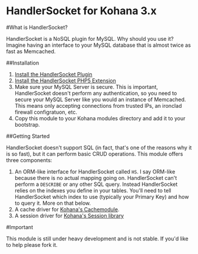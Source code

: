 HandlerSocket for Kohana 3.x
============================

#What is HandlerSocket?

HandlerSocket is a NoSQL plugin for MySQL. Why should you use it? Imagine having an interface to your MySQL database that is almost twice as fast as Memcached.

##Installation

1. [Install the HandlerSocket Plugin](https://github.com/ahiguti/HandlerSocket-Plugin-for-MySQL)
2. [Install the HandlerSocket PHP5 Extension](https://code.google.com/p/php-handlersocket/)
3. Make sure your MySQL Server is secure. This is important, HandlerSocket doesn't perform any authentication, so you need to secure your MySQL Server like you would an instance of Memcached. This means only accepting connections from trusted IPs, an ironclad firewall configratuon, etc.
4. Copy this module to your Kohana modules directory and add it to your bootstrap.

##Getting Started

HandlerSocket doesn't support SQL (in fact, that's one of the reasons why it is so fast), but it can perform basic CRUD operations. This module offers three components:

1. An ORM-like interface for HandlerSocket called `HS`. I say ORM-like because there is no actual mapping going on. HandlerSocket can't perform a `DESCRIBE` or any other SQL query. Instead HandlerSocket relies on the indexes you define in your tables. You'll need to tell HandlerSocket which index to use (typically your Primary Key) and how to query it. More on that below.
2. A cache driver for [Kohana's Cachemodule](https://github.com/kohana/cache).
3. A session driver for [Kohana's Session library](https://github.com/kohana/core/tree/3.1%2Fmaster/classes/kohana/session)

#Important

This module is still under heavy development and is not stable. If you'd like to help please fork it.
